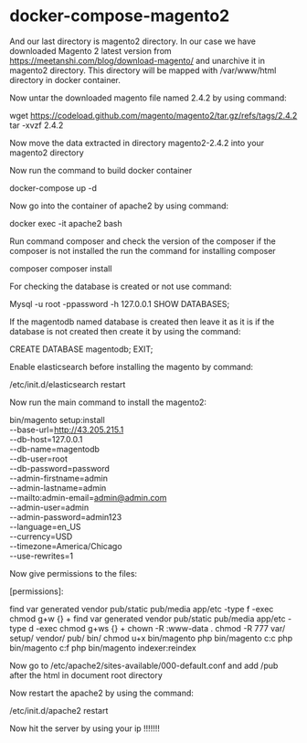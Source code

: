 # docker-compose-magento2

And our last directory is magento2 directory. In our case we have downloaded Magento 2 latest version from https://meetanshi.com/blog/download-magento/ and unarchive it in magento2 directory. This directory will be mapped with /var/www/html directory in docker container.

Now untar the downloaded magento file named 2.4.2 by using command:

wget https://codeload.github.com/magento/magento2/tar.gz/refs/tags/2.4.2
tar -xvzf 2.4.2

Now move the data extracted in directory magento2-2.4.2 into your magento2 directory

Now run the command to build docker container

docker-compose up -d 

Now go into the container of apache2 by using command:

docker exec -it apache2 bash

Run command composer and check the version of the composer if the composer is not installed the run the command for installing composer

composer
composer install

For checking the database is created or not use command:

Mysql -u root -ppassword -h 127.0.0.1
SHOW DATABASES;

If the magentodb named database is created then leave it as it is if the database is not created then create it by using the command:

CREATE DATABASE 	magentodb;
EXIT;

Enable elasticsearch before installing the magento by command:

/etc/init.d/elasticsearch restart

Now run the main command to install the magento2:

bin/magento setup:install \
--base-url=http://43.205.215.1 \
--db-host=127.0.0.1 \
--db-name=magentodb \
--db-user=root \
--db-password=password \
--admin-firstname=admin \
--admin-lastname=admin \
--mailto:admin-email=admin@admin.com \
--admin-user=admin \
--admin-password=admin123 \
--language=en_US \
--currency=USD \
--timezone=America/Chicago \
--use-rewrites=1


Now give permissions to the files:

[permissions]:

find var generated vendor pub/static pub/media app/etc -type f -exec chmod g+w {} +
find var generated vendor pub/static pub/media app/etc -type d -exec chmod g+ws {} +
chown -R :www-data .
chmod -R 777 var/ setup/ vendor/ pub/ bin/
chmod u+x bin/magento
php bin/magento c:c
php bin/magento c:f
php bin/magento indexer:reindex

Now go to /etc/apache2/sites-available/000-default.conf and add /pub after the html in document root directory 

Now restart the apache2 by using the command:

/etc/init.d/apache2 restart

Now hit the server by using your ip !!!!!!!

